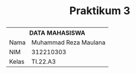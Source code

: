 <h1 <p align="center"><b>Praktikum 3</b></p></h1> 

<table>
  <tr>
    <th colspan="2">DATA MAHASISWA</th>
  </tr>
  <tr>
    <td>Nama</td>
    <td>Muhammad Reza Maulana</td>
  </tr>
  <tr>
    <td>NIM</td>
    <td>312210303</td>
  </tr>
  <tr>
    <td>Kelas</td>
    <td>TI.22.A3</td>
  </tr>
</table>

